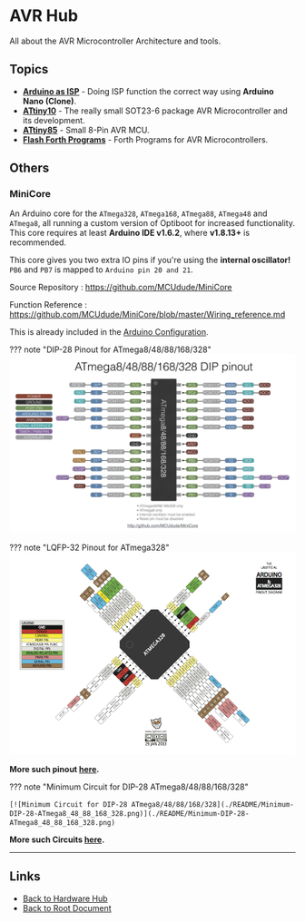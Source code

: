 # AVR Hub

All about the AVR Microcontroller Architecture and tools.

## Topics

- **[Arduino as ISP](./arduino-as-isp.md)** - Doing ISP function the correct way using **Arduino Nano (Clone)**.
- **[ATtiny10](./attiny10.md)** - The really small SOT23-6 package AVR Microcontroller and its development.
- **[ATtiny85](./attiny85.md)** - Small 8-Pin AVR MCU.
- **[Flash Forth Programs](./flash-forth-programs.md)** - Forth Programs for AVR Microcontrollers.

## Others

### MiniCore

An Arduino core for the `ATmega328`, `ATmega168`, `ATmega88`, `ATmega48` and `ATmega8`, all running a custom version of Optiboot for increased functionality. This core requires at least **Arduino IDE v1.6.2**, where **v1.8.13+** is recommended.

This core gives you two extra IO pins if you're using the **internal oscillator!** `PB6` and `PB7` is mapped to `Arduino pin 20 and 21`.

Source Repository : <https://github.com/MCUdude/MiniCore>

Function Reference : <https://github.com/MCUdude/MiniCore/blob/master/Wiring_reference.md>

This is already included in the [Arduino Configuration](../TOOLS/arduino-configuration.md#arduino-board-manager-urls).

??? note "DIP-28 Pinout for ATmega8/48/88/168/328"
    [![DIP-28 Pinout for ATmega8/48/88/168/328](./README/DIP-Pinout-ATmega8_48_88_168.jpg)](./README/DIP-Pinout-ATmega8_48_88_168.jpg)

??? note "LQFP-32 Pinout for ATmega328"
    [![LQFP-32 Pinout of ATmega328P](./README/ATmega328P-LQFP_Package-8449935217_81a9c80c2f_o.png)](./README/ATmega328P-LQFP_Package-8449935217_81a9c80c2f_o.png)

**More such pinout [here](https://github.com/MCUdude/MiniCore#pinout).**

??? note "Minimum Circuit for DIP-28 ATmega8/48/88/168/328"

    [![Minimum Circuit for DIP-28 ATmega8/48/88/168/328](./README/Minimum-DIP-28-ATmega8_48_88_168_328.png)](./README/Minimum-DIP-28-ATmega8_48_88_168_328.png)

**More such Circuits [here](https://github.com/MCUdude/MiniCore#minimal-setup).**

----
<!-- Footer Begins Here -->
## Links

- [Back to Hardware Hub](../README.md)
- [Back to Root Document](../../README.md)
